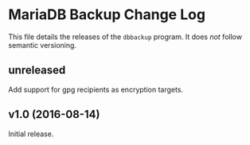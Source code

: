 # MariaDB Backup Change Log

This file details the releases of the `dbbackup` program. It does _not_
follow semantic versioning.

## unreleased

Add support for gpg recipients as encryption targets.

## v1.0 (2016-08-14)

Initial release.
